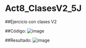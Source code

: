 # Act8_ClasesV2_5J

##Ejercicio con clases V2

##Código:
![image](https://github.com/user-attachments/assets/eb7d78c2-3425-4746-b6f9-ab524daf9fcc)

##Resultado:
![image](https://github.com/user-attachments/assets/00b78f31-62f8-40db-b46a-0e23b7835799)



